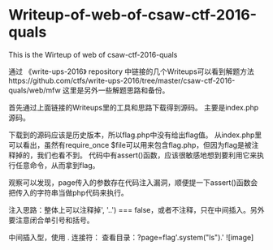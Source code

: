 # Writeup-of-web-of-csaw-ctf-2016-quals
This is the Wirteup of web of csaw-ctf-2016-quals

通过 《write-ups-2016》 repository 中链接的几个Writeups可以看到解题方法https://github.com/ctfs/write-ups-2016/tree/master/csaw-ctf-2016-quals/web/mfw
这里是另外一些解题思路和备份。

首先通过上面链接的Writeups里的工具和思路下载得到源码。
主要是index.php源码。
<?php

if (isset($_GET['page'])) {
	$page = $_GET['page'];
} else {
	$page = "home";
}

$file = "templates/" . $page . ".php";

// I heard '..' is dangerous!
assert("strpos('$file', '..') === false") or die("Detected hacking attempt!");

// TODO: Make this look nice
assert("file_exists('$file')") or die("That file doesn't exist!");

?>

下载到的源码应该是历史版本，所以flag.php中没有给出flag值。
从index.php里可以看出，虽然有require_once $file可以用来包含flag.php，但因为flag是被注释掉的，我们也看不到。
代码中有assert()函数，应该很敏感地想到要利用它来执行任意命令，从而拿到flag。

观察可以发现，page传入的参数存在代码注入漏洞，顺便提一下assert()函数会把传入的字符串当做php代码来执行。

注入思路：整体上可以注释掉', '..') === false，或者不注释，只在中间插入。另外要注意闭合单引号和括号。

中间插入型，使用 . 连接符：
查看目录：?page=flag'.system("ls").'
![image]







